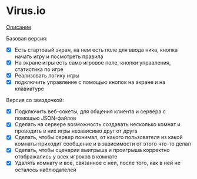 # Virus.io

[Описание](https://docs.google.com/document/d/1QTgKPYKEgrzn2iy2ZIM3sFeE6kobNYC2onCKjKq8Vls/edit)

Базовая версия:

- [X] Есть стартовый экран, на нем есть поле для ввода ника, кнопка начать игру и посмотреть правила
- [X] На экране игры есть само игровое поле, кнопки управления, статистика по игре
- [X] Реализовать логику игры
- [X] подключить управление с помощью кнопок на экране и на клавиатуре

Версия со звездочкой:

- [X] Подключить веб-сокеты, для общения клиента и сервера с помощью JSON-файлов
- [X] Сделать на сервере возможность создавать несколько комнат и проводить в них игры независимо друг от друга
- [X] Сделать, чтобы сервер понимал, от какого пользователя из какой комнаты приходит сообщение и в зависимости от этого что-то делал 
- [X] Сделать, чтобы сценарии выигрыша и проигрыша корректно отображались у всех игроков в комнате
- [X] Удалять комнату и все, связанное с ней, после того, как в ней не осталось наблюдателей